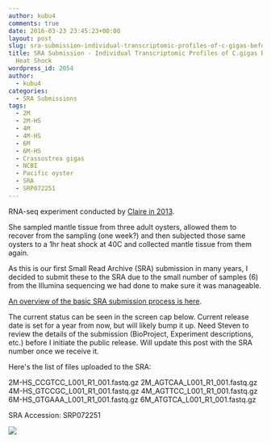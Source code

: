 ```yaml
---
author: kubu4
comments: true
date: 2016-03-23 23:45:23+00:00
layout: post
slug: sra-submission-individual-transcriptomic-profiles-of-c-gigas-before-after-heat-shock
title: SRA Submission - Individual Transcriptomic Profiles of C.gigas Before & After
  Heat Shock
wordpress_id: 2054
author:
  - kubu4
categories:
  - SRA Submissions
tags:
  - 2M
  - 2M-HS
  - 4M
  - 4M-HS
  - 6M
  - 6M-HS
  - Crassostrea gigas
  - NCBI
  - Pacific oyster
  - SRA
  - SRP072251
---
```


RNA-seq experiment conducted by [Claire in 2013](http://claireeolson.blogspot.com/).

She sampled mantle tissue from three adult oysters, allowed them to recover from the sampling (one week?) and then subjected those same oysters to a 1hr heat shock at 40C and collected mantle tissue from them again.

As this is our first Small Read Archive (SRA) submission in many years, I decided to submit these to the SRA due to the small number of samples (6) from the Illumina sequencing we had done to make sure it was manageable.

[An overview of the basic SRA submission process is here](2016/03/23/data-management-sra-submission-overview.html).

The current status can be seen in the screen cap below. Current release date is set for a year from now, but will likely bump it up. Need Steven to review the details of the submission (BioProject, Experiment descriptions, etc.) before I initiate the public release. Will update this post with the SRA number once we receive it.

Here's the list of files uploaded to the SRA:

2M-HS_CCGTCC_L001_R1_001.fastq.gz
2M_AGTCAA_L001_R1_001.fastq.gz
4M-HS_GTCCGC_L001_R1_001.fastq.gz
4M_AGTTCC_L001_R1_001.fastq.gz
6M-HS_GTGAAA_L001_R1_001.fastq.gz
6M_ATGTCA_L001_R1_001.fastq.gz

SRA Accession: SRP072251

[![](http://eagle.fish.washington.edu/Arabidopsis/20160323_SRA_submission.jpg)](http://eagle.fish.washington.edu/Arabidopsis/20160323_SRA_submission.jpg)
